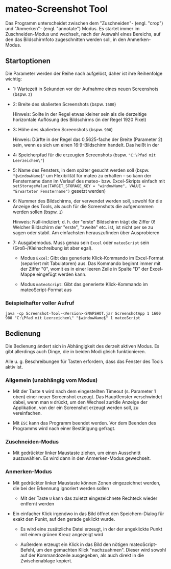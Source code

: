 # mateo-Screenshot Tool

Das Programm unterscheidet zwischen dem "Zuschneiden"- (engl. "crop") und "Anmerken"- (engl. "annotate") Modus. Es startet immer im Zuschneiden-Modus und wechselt, nach der Auswahl eines Bereichs, auf den das Bildschirmfoto zugeschnitten werden soll, in den Anmerken-Modus. 

## Startoptionen

Die Parameter werden der Reihe nach aufgelöst, daher ist ihre Reihenfolge wichtig:

* 1: Wartezeit in Sekunden vor der Aufnahme eines neuen Screenshots (bspw. `2`)

* 2: Breite des skalierten Screenshots (bspw. `1600`)

	Hinweis: Sollte in der Regel etwas kleiner sein als die derzeitige horizontale Auflösung des Bildschirms (in der Regel 1920 Pixel) 

* 3: Höhe des skalierten Screenshots (bspw. `900`)

	Hinweis: Dürfte in der Regel das 0,5625-fache der Breite (Parameter 2) sein, wenn es sich um einen 16:9-Bildschirm handelt. Das heißt in der  

* 4: Speicherpfad für die erzeugten Screenshots (bspw. `"C:\Pfad mit Leerzeichen\"`)

* 5: Name des Fensters, in dem später gesucht werden soll (bspw. `"§windowName§"` um Flexibilität für mateo zu erhalten – so kann der Fenstername dann im Verlauf des mateo- bzw. Excel-Skripts einfach mit `setStorageValue(TARGET_STORAGE_KEY = "windowName", VALUE = "Erwarteter Fenstername")` gesetzt werden)

* 6: Nummer des Bildschirms, der verwendet werden soll, sowohl für die Anzeige des Tools, als auch für die Screenshots die aufgenommen werden sollen (bspw. `1`)

	Hinweis: Null-indiziert; d. h. der "erste" Bildschirm trägt die Ziffer 0! Welcher Bildschirm der "erste", "zweite" etc. ist, ist nicht per se zu sagen oder stabil. Am einfachsten herauszufinden über Ausprobieren

* 7: Ausgabemodus. Muss genau sein `Excel` oder `mateoScript` sein (Groß-/Kleinschreibung ist aber egal).

	* Modus `Excel`: Gibt das generierte Klick-Kommando im Excel-Format (separiert mit Tabulatoren) aus. Das Kommando beginnt immer mit der Ziffer "0", womit es in einer leeren Zeile in Spalte "D" der Excel-Mappe eingefügt werden kann.

	* Modus `mateoScript`: Gibt das generierte Klick-Kommando im mateoScript-Format aus

### Beispielhafter voller Aufruf

`java -cp Screenshot-Tool-<Version>-SNAPSHOT.jar ScreenshotApp 1 1600 900 "C:\Pfad mit Leerzeichen\" "§windowName§" 1 mateoScript`

## Bedienung

Die Bedienung ändert sich in Abhängigkeit des derzeit aktiven Modus. Es gibt allerdings auch Dinge, die in beiden Modi gleich funktionieren.

Alle u. g. Beschreibungen für Tasten erfordern, dass das Fenster des Tools aktiv ist.

### Allgemein (unabhängig vom Modus)

* Mit der Taste `N` wird nach dem eingestellten Timeout (s. Parameter 1 oben) einer neuer Screenshot erzeugt. Das Hauptfenster verschwindet dabei, wenn man `N` drückt, um den Wechsel zur/die Anzeige der Applikation, von der ein Screenshot erzeugt werden soll, zu vereinfachen.

* Mit `ESC` kann das Programm beendet werden. Vor dem Beenden des Programms wird nach einer Bestätigung gefragt.

### Zuschneiden-Modus

* Mit gedrückter linker Maustaste ziehen, um einen Ausschnitt auszuwählen. Es wird dann in den Anmerken-Modus gewechselt.

### Anmerken-Modus

* Mit gedrückter linker Maustaste können Zonen eingezeichnet werden, die bei der Erkennung ignoriert werden sollen

	* Mit der Taste `U` kann das zuletzt eingezeichnete Rechteck wieder entfernt werden

* Ein einfacher Klick irgendwo in das Bild öffnet den Speichern-Dialog für exakt den Punkt, auf den gerade geklickt wurde.

	* Es wird eine zusätzliche Datei erzeugt, in der der angeklickte Punkt mit einem grünen Kreuz angezeigt wird

	* Außerdem erzeugt ein Klick in das Bild den nötigen mateoScript-Befehl, um den gemachten Klick "nachzuahmen". Dieser wird sowohl auf der Kommandozeile ausgegeben, als auch direkt in die Zwischenablage kopiert.
